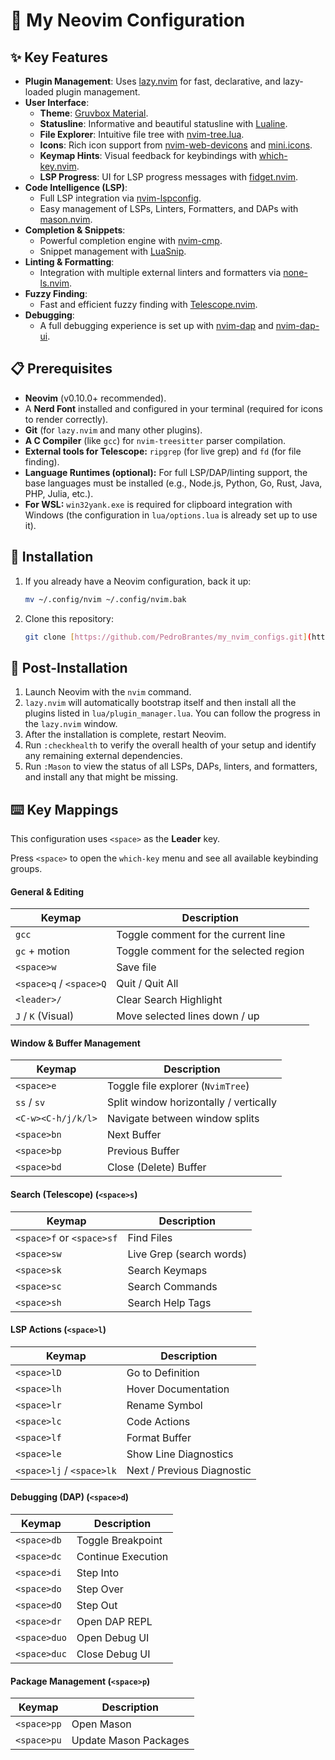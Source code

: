# 🚀 My Neovim Configuration

## ✨ Key Features

* **Plugin Management**: Uses [lazy.nvim](https://github.com/folke/lazy.nvim) for fast, declarative, and lazy-loaded plugin management.
* **User Interface**:
    * **Theme**: [Gruvbox Material](https://github.com/sainnhe/gruvbox-material).
    * **Statusline**: Informative and beautiful statusline with [Lualine](https://github.com/nvim-lualine/lualine.nvim).
    * **File Explorer**: Intuitive file tree with [nvim-tree.lua](https://github.com/nvim-tree/nvim-tree.lua).
    * **Icons**: Rich icon support from [nvim-web-devicons](https://github.com/nvim-tree/nvim-web-devicons) and [mini.icons](https://github.com/echasnovski/mini.icons).
    * **Keymap Hints**: Visual feedback for keybindings with [which-key.nvim](https://github.com/folke/which-key.nvim).
    * **LSP Progress**: UI for LSP progress messages with [fidget.nvim](https://github.com/j-hui/fidget.nvim).
* **Code Intelligence (LSP)**:
    * Full LSP integration via [nvim-lspconfig](https://github.com/neovim/nvim-lspconfig).
    * Easy management of LSPs, Linters, Formatters, and DAPs with [mason.nvim](https://github.com/williamboman/mason.nvim).
* **Completion & Snippets**:
    * Powerful completion engine with [nvim-cmp](https://github.com/hrsh7th/nvim-cmp).
    * Snippet management with [LuaSnip](https://github.com/L3MON4D3/LuaSnip).
* **Linting & Formatting**:
    * Integration with multiple external linters and formatters via [none-ls.nvim](https://github.com/nvimtools/none-ls.nvim).
* **Fuzzy Finding**:
    * Fast and efficient fuzzy finding with [Telescope.nvim](https://github.com/nvim-telescope/telescope.nvim).
* **Debugging**:
    * A full debugging experience is set up with [nvim-dap](https://github.com/mfussenegger/nvim-dap) and [nvim-dap-ui](https://github.com/rcarriga/nvim-dap-ui).

## 📋 Prerequisites

-   **Neovim** (v0.10.0+ recommended).
-   A **Nerd Font** installed and configured in your terminal (required for icons to render correctly).
-   **Git** (for `lazy.nvim` and many other plugins).
-   **A C Compiler** (like `gcc`) for `nvim-treesitter` parser compilation.
-   **External tools for Telescope:** `ripgrep` (for live grep) and `fd` (for file finding).
-   **Language Runtimes (optional):** For full LSP/DAP/linting support, the base languages must be installed (e.g., Node.js, Python, Go, Rust, Java, PHP, Julia, etc.).
-   **For WSL:** `win32yank.exe` is required for clipboard integration with Windows (the configuration in `lua/options.lua` is already set up to use it).

## 💾 Installation

1.  If you already have a Neovim configuration, back it up:
    ```bash
    mv ~/.config/nvim ~/.config/nvim.bak
    ```
2.  Clone this repository:
    ```bash
    git clone [https://github.com/PedroBrantes/my_nvim_configs.git](https://github.com/PedroBrantes/my_nvim_configs.git) ~/.config/nvim
    ```

## 🚀 Post-Installation

1.  Launch Neovim with the `nvim` command.
2.  `lazy.nvim` will automatically bootstrap itself and then install all the plugins listed in `lua/plugin_manager.lua`. You can follow the progress in the `lazy.nvim` window.
3.  After the installation is complete, restart Neovim.
4.  Run `:checkhealth` to verify the overall health of your setup and identify any remaining external dependencies.
5.  Run `:Mason` to view the status of all LSPs, DAPs, linters, and formatters, and install any that might be missing.

## ⌨️ Key Mappings

This configuration uses `<space>` as the **Leader** key.

Press `<space>` to open the `which-key` menu and see all available keybinding groups.

#### General & Editing

| Keymap                | Description                                |
| --------------------- | ------------------------------------------ |
| `gcc`                 | Toggle comment for the current line        |
| `gc` + motion         | Toggle comment for the selected region     |
| `<space>w`            | Save file                                  |
| `<space>q` / `<space>Q` | Quit / Quit All                            |
| `<leader>/`           | Clear Search Highlight                     |
| `J` / `K` (Visual)    | Move selected lines down / up              |

#### Window & Buffer Management

| Keymap     | Description                         |
| ---------- | ----------------------------------- |
| `<space>e`  | Toggle file explorer (`NvimTree`)   |
| `ss` / `sv`  | Split window horizontally / vertically |
| `<C-w><C-h/j/k/l>` | Navigate between window splits      |
| `<space>bn` | Next Buffer                         |
| `<space>bp` | Previous Buffer                     |
| `<space>bd` | Close (Delete) Buffer               |

#### Search (Telescope) (`<space>s`)

| Keymap     | Description               |
| ---------- | ------------------------- |
| `<space>f` or `<space>sf` | Find Files                |
| `<space>sw` | Live Grep (search words)  |
| `<space>sk` | Search Keymaps            |
| `<space>sc` | Search Commands           |
| `<space>sh` | Search Help Tags          |

#### LSP Actions (`<space>l`)

| Keymap     | Description               |
| ---------- | ------------------------- |
| `<space>lD` | Go to Definition          |
| `<space>lh` | Hover Documentation       |
| `<space>lr` | Rename Symbol             |
| `<space>lc` | Code Actions              |
| `<space>lf` | Format Buffer             |
| `<space>le` | Show Line Diagnostics     |
| `<space>lj` / `<space>lk` | Next / Previous Diagnostic  |

#### Debugging (DAP) (`<space>d`)

| Keymap     | Description                    |
| ---------- | ------------------------------ |
| `<space>db` | Toggle Breakpoint              |
| `<space>dc` | Continue Execution             |
| `<space>di` | Step Into                      |
| `<space>do` | Step Over                      |
| `<space>dO` | Step Out                       |
| `<space>dr` | Open DAP REPL                  |
| `<space>duo`| Open Debug UI                  |
| `<space>duc`| Close Debug UI                 |

#### Package Management (`<space>p`)

| Keymap     | Description               |
| ---------- | ------------------------- |
| `<space>pp` | Open Mason                |
| `<space>pu` | Update Mason Packages     |`
